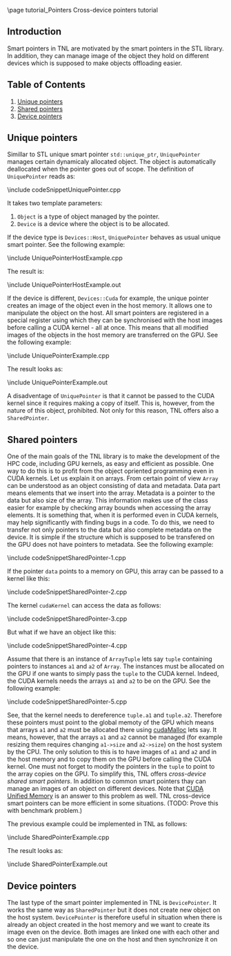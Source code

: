 \page tutorial_Pointers  Cross-device pointers tutorial

## Introduction

Smart pointers in TNL are motivated by the smart pointers in the STL library. In addition, they can manage image of the object they hold on different devices which is supposed to make objects offloading easier.

## Table of Contents
1. [Unique pointers](#unique_pointers)
2. [Shared pointers](#shared_pointers)
3. [Device pointers](#device_pointers)


## Unique pointers <a name="unique_pointers"></a>

Simillar to STL unique smart pointer `std::unique_ptr`, `UniquePointer` manages certain dynamicaly allocated object. The object is automatically deallocated when the pointer goes out of scope. The definition of `UniquePointer` reads as:

\include codeSnippetUniquePointer.cpp

It takes two template parameters:

1. `Object` is a type of object managed by the pointer.
2. `Device` is a device where the object is to be allocated.

If the device type is `Devices::Host`, `UniquePointer` behaves as usual unique smart pointer. See the following example:

\include UniquePointerHostExample.cpp

The result is:

\include UniquePointerHostExample.out


If the device is different, `Devices::Cuda` for example, the unique pointer creates an image of the object even in the host memory. It allows one to manipulate the object on the host. All smart pointers are registered in a special register using which they can be synchronised with the host images before calling a CUDA kernel - all at once. This means that all modified images of the objects in the host memory are transferred on the GPU. See the following example:

\include UniquePointerExample.cpp

The result looks as:

\include UniquePointerExample.out

A disadventage of `UniquePointer` is that it cannot be passed to the CUDA kernel since it requires making a copy of itself. This is, however, from the nature of this object, prohibited. Not only for this reason, TNL offers also a `SharedPointer`.

## Shared pointers <a name="shared_pointers"></a>

One of the main goals of the TNL library is to make the development of the HPC code, including GPU kernels, as easy and efficient as possible. One way to do this is to profit from the object opriented programming even in CUDA kernels. Let us explain it on arrays. From certain point of view `Array` can be understood as an object consisting of data and metadata. Data part means elements that we insert into the array. Metadata is a pointer to the data but also size of the array. This information makes use of the class easier for example by checking array bounds when accessing the array elements. It is something that, when it is performed even in CUDA kernels, may help significantly with finding bugs in a code. To do this, we need to transfer not only pointers to the data but also complete metadata on the device. It is simple if the structure which is supposed to be transfered on the GPU does not have pointers to metadata. See the following example:


\include codeSnippetSharedPointer-1.cpp

If the pointer `data` points to a memory on GPU, this array can be passed to a kernel like this:

\include codeSnippetSharedPointer-2.cpp

The kernel `cudaKernel` can access the data as follows:

\include codeSnippetSharedPointer-3.cpp

But what if we have an object like this:

\include codeSnippetSharedPointer-4.cpp

Assume that there is an instance of `ArrayTuple` lets say `tuple` containing pointers to instances `a1` and `a2` of `Array`. The instances must be allocated on the GPU if one wants to simply pass the `tuple` to the CUDA kernel. Indeed, the CUDA kernels needs the arrays `a1` and `a2` to be on the GPU. See the following example:

\include codeSnippetSharedPointer-5.cpp

See, that the kernel needs to dereference `tuple.a1` and `tuple.a2`. Therefore these pointers must point to the global memoty of the GPU which means that arrays `a1` and `a2` must be allocated there using [cudaMalloc](http://developer.download.nvidia.com/compute/cuda/2_3/toolkit/docs/online/group__CUDART__MEMORY_gc63ffd93e344b939d6399199d8b12fef.html) lets say. It means, however, that the arrays `a1` and `a2` cannot be managed (for example resizing them requires changing `a1->size` and `a2->size`) on the host system by the CPU. The only solution to this is to have images of `a1` and `a2` and in the host memory and to copy them on the GPU before calling the CUDA kernel. One must not forget to modify the pointers in the `tuple` to point to the array copies on the GPU. To simplify this, TNL offers *cross-device shared smart pointers*. In addition to common smart pointers thay can manage an images of an object on different devices. Note that [CUDA Unified Memory](https://devblogs.nvidia.com/unified-memory-cuda-beginners/) is an answer to this problem as well. TNL cross-device smart pointers can be more efficient in some situations. (TODO: Prove this with benchmark problem.)

The previous example could be implemented in TNL as follows:

\include SharedPointerExample.cpp

The result looks as:

\include SharedPointerExample.out

## Device pointers <a name="device_pointers"></a>

The last type of the smart pointer implemented in TNL is `DevicePointer`. It works the same way as `SharedPointer` but it does not create new object on the host system. `DevicePointer` is therefore useful in situation when there is already an object created in the host memory and we want to create its image even on the device. Both images are linked one with each other and so one can just manipulate the one on the host and then synchronize it on the device.
